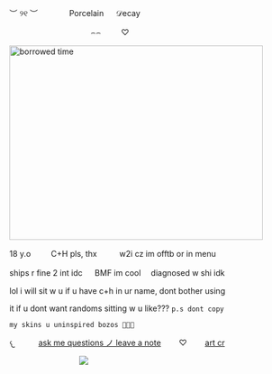 ︶ ୨୧ ︶　　　　Porcelain  　 𝒟ecay

　　　　　　　　　　   ⌢⌢       　 　♡  　 

 <img width="450" height="345" alt="borrowed time" src="https://github.com/user-attachments/assets/6d24170d-4e38-404e-a1bc-631f0f15a010" />


18 y.o   　  　C+H pls, thx  　  　  w2i cz im offtb or in menu

ships r fine 2 int idc 　  BMF im cool　   diagnosed w shi idk

lol i will sit w u if u have c+h in ur name, dont bother using

it if u dont want randoms sitting w u like??? `p.s dont copy` 

`my skins u uninspired bozos 🤣🤣🤣`

𐔌　　　[ask me questions ノ leave a note](https://bambiluv.atabook.org)　　 ♡　　 [art cr](https://x.com/l17168254)
       
　　　 　　　 　　 ![](https://komarev.com/ghpvc/?username=luvfawn&label=ℬambi++visits+ꕀ+++&color=B06C65)
